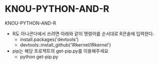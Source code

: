 # KNOU-PYTHON-AND-R
KNOU-PYTHON-AND-R

* R도 아나콘다에서 쓰려면 아래와 같이 명령어를 순서대로 R콘솔에 입력한다.
  * install.packages('devtools')
  * devtools::install_github('IRkernel/IRkernel')
* pip는 해당 프로젝트의 get-pip.py를 이용해주세요
  * python get-pip.py